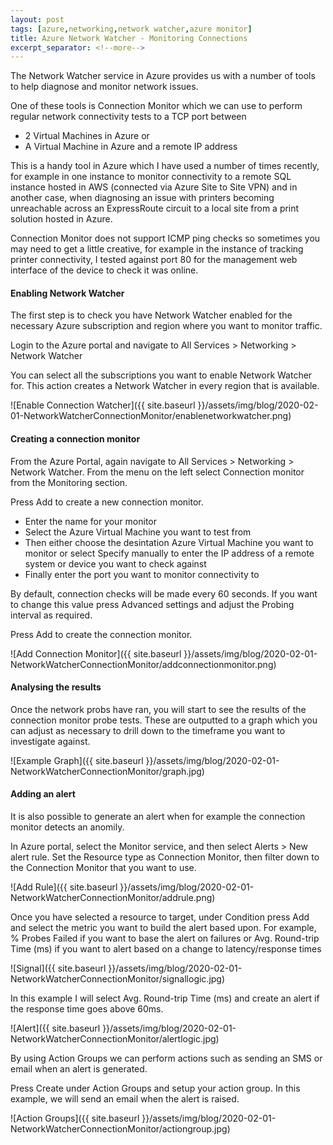 ```yaml
---
layout: post
tags: [azure,networking,network watcher,azure monitor]
title: Azure Network Watcher - Monitoring Connections 
excerpt_separator: <!--more-->
---
```


The Network Watcher service in Azure provides us with a number of tools to help diagnose and monitor network issues.

One of these tools is Connection Monitor which we can use to perform regular network connectivity tests to a TCP port between
- 2 Virtual Machines in Azure
or
- A Virtual Machine in Azure and a remote IP address

This is a handy tool in Azure which I have used a number of times recently, for example in one instance to monitor connectivity to a remote SQL instance hosted in AWS (connected via Azure Site to Site VPN) and in another case, when diagnosing an issue with printers becoming unreachable across an ExpressRoute circuit to a local site from a print solution hosted in Azure. 

Connection Monitor does not support ICMP ping checks so sometimes you may need to get a little creative, for example in the instance of tracking printer connectivity, I tested against port 80 for the management web interface of the device to check it was online.

<!--more-->

#### Enabling Network Watcher ####
The first step is to check you have Network Watcher enabled for the necessary Azure subscription and region where you want to monitor traffic.

Login to the Azure portal and navigate to All Services > Networking > Network Watcher

You can select all the subscriptions you want to enable Network Watcher for. This action creates a Network Watcher in every region that is available.

![Enable Connection Watcher]({{ site.baseurl }}/assets/img/blog/2020-02-01-NetworkWatcherConnectionMonitor/enablenetworkwatcher.png)

#### Creating a connection monitor ####
From the Azure Portal, again navigate to All Services > Networking > Network Watcher. From the menu on the left select Connection monitor from the Monitoring section.

Press Add to create a new connection monitor.
- Enter the name for your monitor
- Select the Azure Virtual Machine you want to test from 
- Then either choose the desintation Azure Virtual Machine you want to monitor or select Specify manually to enter the IP address of a remote system or device you want to check against
- Finally enter the port you want to monitor connectivity to

By default, connection checks will be made every 60 seconds. If you want to change this value press Advanced settings and adjust the Probing interval as required.

Press Add to create the connection monitor.

![Add Connection Monitor]({{ site.baseurl }}/assets/img/blog/2020-02-01-NetworkWatcherConnectionMonitor/addconnectionmonitor.png)

#### Analysing the results ####
Once the network probs have ran, you will start to see the results of the connection monitor probe tests. These are outputted to a graph which you can adjust as necessary to drill down to the timeframe you want to investigate against.

![Example Graph]({{ site.baseurl }}/assets/img/blog/2020-02-01-NetworkWatcherConnectionMonitor/graph.jpg)

#### Adding an alert ####
It is also possible to generate an alert when for example the connection monitor detects an anomily. 

In Azure portal, select the Monitor service, and then select Alerts > New alert rule. Set the Resource type as Connection Monitor, then filter down to the Connection Monitor that you want to use.

![Add Rule]({{ site.baseurl }}/assets/img/blog/2020-02-01-NetworkWatcherConnectionMonitor/addrule.png)

Once you have selected a resource to target, under Condition press Add and select the metric you want to build the alert based upon. For example, % Probes Failed if you want to base the alert on failures or Avg. Round-trip Time (ms) if you want to alert based on a change to latency/response times

![Signal]({{ site.baseurl }}/assets/img/blog/2020-02-01-NetworkWatcherConnectionMonitor/signallogic.jpg)

In this example I will select Avg. Round-trip Time (ms) and create an alert if the response time goes above 60ms.

![Alert]({{ site.baseurl }}/assets/img/blog/2020-02-01-NetworkWatcherConnectionMonitor/alertlogic.jpg)

By using Action Groups we can perform actions such as sending an SMS or email when an alert is generated.

Press Create under Action Groups and setup your action group. In this example, we will send an email when the alert is raised.

![Action Groups]({{ site.baseurl }}/assets/img/blog/2020-02-01-NetworkWatcherConnectionMonitor/actiongroup.jpg)








